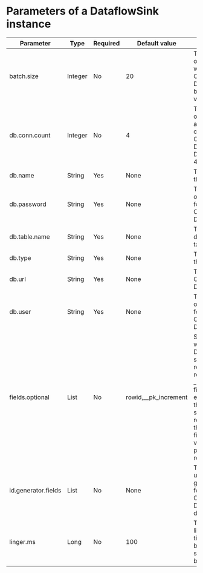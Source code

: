 # Parameters of a DataflowSink instance 




|      Parameter      |  Type   | Required |    Default value     |                                                                                          Description                                                                                          |
|---------------------|---------|----------|----------------------|-----------------------------------------------------------------------------------------------------------------------------------------------------------------------------------------------|
| batch.size          | Integer | No       | 20                   | The number of records written to OceanBase Database in a batch. Default value: 20.                                                                                                            |
| db.conn.count       | Integer | No       | 4                    | The number of attempts allowed to connect to OceanBase Database. Default value: 4.                                                                                                            |
| db.name             | String  | Yes      | None                 | The name of the database.                                                                                                                                                                     |
| db.password         | String  | Yes      | None                 | The password of the account for accessing OceanBase Database.                                                                                                                                 |
| db.table.name       | String  | Yes      | None                 | The name of a database table.                                                                                                                                                                 |
| db.type             | String  | Yes      | None                 | The type of the database.                                                                                                                                                                     |
| db.url              | String  | Yes      | None                 | The URL of OceanBase Database.                                                                                                                                                                |
| db.user             | String  | Yes      | None                 | The username of the account for accessing OceanBase Database.                                                                                                                                 |
| fields.optional     | List    | No       | rowid,__pk_increment | Specifies whether the DataHub schema can record the rowid and _pk_increment fields. For example, if the DataHub schema can record only the rowid field, the value of this parameter is rowid. |
| id.generator.fields | List    | No       | None                 | The fields used to generate IDs for OceanBase Database documents.                                                                                                                             |
| linger.ms           | Long    | No       | 100                  | The upper limit of the time to wait before sending a batch.                                                                                                                                   |



